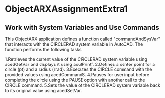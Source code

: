 # ObjectARXAssignmentExtra1
## Work with System Variables and Use Commands
This ObjectARX application defines a function called "commandAndSysVar" that interacts with the CIRCLERAD system variable in AutoCAD. The function performs the following tasks:

1.Retrieves the current value of the CIRCLERAD system variable using acedGetVar and displays it using acutPrintf.
2.Defines a center point for a circle (pt) and a radius (rrad).
3.Executes the CIRCLE command with the provided values using acedCommandS.
4.Pauses for user input before completing the circle using the PAUSE option with another call to the CIRCLE command.
5.Sets the value of the CIRCLERAD system variable back to its original value using acedSetVar.
